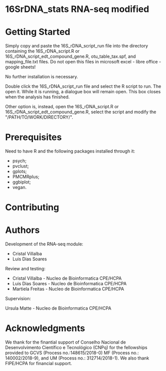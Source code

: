 # 16SrDNA_stats RNA-seq modified

# Getting Started
Simply copy and paste the 16S_rDNA_script_run file into the directory containing
the 16S_rDNA_script.R or 16S_rDNA_script_edt_compound_gene.R, otu_table_tax.spf, 
and mapping_file.txt files. Do not open this files in microsoft excel - libre office - google sheets!

No further installation is necessary.

Double click the 16S_rDNA_script_run file and select the R script to run. The 
open it. While it is running, a dialogue box will remain open. This box closes 
when the analysis has finished.

Other option is, instead, open the 16S_rDNA_script.R or 16S_rDNA_script_edt_compound_gene.R, select the script and modify the "/PATH/TO/WORK/DIRECTORY/".

# Prerequisites
Need to have R and the following packages installed through it:
- psych;
- pvclust;
- gplots;
- PMCMRplus;
- ggbiplot;
- vegan.

# Contributing


# Authors
Development of the RNA-seq module:
* Cristal Villalba
* Luis Dias Soares

Review and testing:
* Cristal Villalba - Nucleo de Bioinformatica CPE/HCPA
* Luis Dias Soares - Nucleo de Bioinformatica CPE/HCPA
* Martiela Freitas - Nucleo de Bioinformatica CPE/HCPA

Supervision:

Ursula Matte - Nucleo de Bioinformatica CPE/HCPA



# Acknowledgments
We thank for the finantial support of Conselho Nacional de Desenvolvimento Científico e Tecnológico (CNPq) for the fellowships provided to GCVS (Process no.:148615/2018-0) MF (Process no.: 140002/2018-9), and UM (Process no.: 312714/2018-1). We also thank FIPE/HCPA for financial support.

